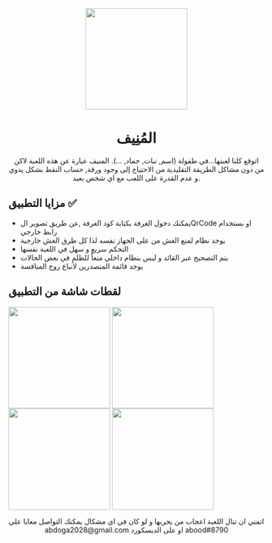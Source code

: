 <p align="center">
<img align="center" src="https://user-images.githubusercontent.com/67074750/172014157-31dc1e76-960d-4437-8dd4-7e0a314b6c14.png" width="200"/>
</p>


<h1 align="center">المُنِيف</h1>

<p align="center">
اتوقع كلنا لعبنها...في طفولة (اسم, نبات, جماد, ...).
المنيف عبارة عن هذه اللعبة لاكن من دون مشاكل الطريقة التقليدية من الاحتياج إلى وجود ورقة, حساب النقط بشكل يدوي و عدم القدرة على اللعب مع اي شخص بعيد.
</p>

<h2>مزايا التطبيق ✅</h2>

 * يمكنك دخول الغرفة  بكتابة كود الغرفة ,عن طريق تصوير الQrCode او بستخدام رابط خارجي
 * يوجد نظام لمنع الغش من على الجهاز نفسه لذا كل طرق الغش خارجية
 * التحكم سريع و سهل في اللعبة نفسها 
 * يتم التصحيح عبر القائد و ليس بنظام داخلي منعاً للظلم في بعض الحالات
 * يوجد قائمة المتصدرين لأنباع روح المنافسة

<h2>لقطات شاشة من التطبيق</h2>
<p align="center" style="display:inline" float="left">
  <img align="center" src="https://user-images.githubusercontent.com/67074750/174643780-f109910b-df4e-438d-8876-e571322bda2e.png" width="200"/>
  <img align="center" src="https://user-images.githubusercontent.com/67074750/174643789-41619c3e-edf6-48ba-9032-a5e2d1b2f1d0.png" width="200"/>
  <img align="center" src="https://user-images.githubusercontent.com/67074750/174643800-b894116c-e12f-4c10-941b-f5535cf7c6df.png" width="200"/>
  <img align="center" src="https://user-images.githubusercontent.com/67074750/174643793-8f4387dd-1bb3-4310-b193-a61237de93c5.png" width="200"/>
</p>

<p align="center">
  اتمني ان تنال اللعبة اعجاب من يجربها و لو كان في اي مشكال يمكنك التواصل معايا على abdoga2028@gmail.com او على الديسكورد abood#8790
</p>

